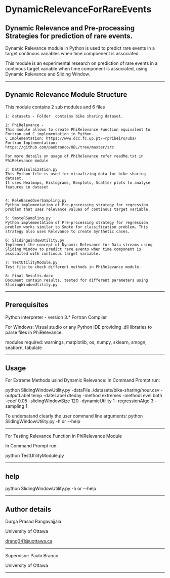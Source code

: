 # DynamicRelevanceForRareEvents

Dynamic Relevance and Pre-processing Strategies for prediction of rare events.
-------------------------------
Dynamic Relevance module in Python is used to predict rare events in a target continous variables when time compoenent is associated.

This module is an experimental research on prediction of rare events in a continous target variable when time component is associated, using Dynamic Relevance and Sliding Window.


-------------------------------
Dynamic Relevance Module Structure
-------------------------------
This module contains 2 sub modules and 6 files

    1: datasets - Folder  contains bike sharing dataset.

    2: PhiRelevance -
    This module allows to create PhiRelevance Function equivalent to Fortran and C implementation in Python.
    C Implementation: https://www.dcc.fc.up.pt/~rpribeiro/uba/
    Fortran Implementation: https://github.com/paobranco/UBL/tree/master/src

    For more details on usage of PhiRelevance refer readMe.txt in PhiRelevance module

    3: DataVisulaization.py
    This Python file is used for visualizing data for bike-sharing dataset.
    It uses Heatmaps, Histograms, Boxplots, Scatter plots to analyse features in dataset


    4: ReleBasedOverSampling.py
    Python implementation of Pre-processing strategy for regression problem that uses relevance values of continous target variable.

    5: SmoteRSampling.py
    Python implementation of Pre-processing strategy for regression problem works similar to Smote for classification problem. This strategy also uses Relevance to create Synthetic cases.

    6: SlidingWindowUtility.py
    Implement the concept of Dynamic Relevance for Data streams using Sliding Window to predict rare events when time component is assocaited with continous target variable.

    7: TestUtilityModule.py
    Test file to check different methods in PhiRelevance module.

    8: Final Results.docx
    Document contain results, tested for different parameters using SlidingWindowUtility.py


-------------------------------
Prerequisites
-------------------------------
Python interpreter - version 3.*
Fortran Compiler

For Windows:
    Visual studio or any Python IDE providing .dll libraries to parse files in PhiRelevance.


modules required:
    warnings, matplotlib, os, numpy, sklearn, smogn, seaborn, tabulate

-------------------------------
Usage
-------------------------------
For Extreme Methods usind Dynamic Relevance:
In Command Prompt run:

python SlidingWindowUtility.py -dataFile ./datasets/bike-sharing/hour.csv -outputLabel temp -dateLabel dteday -method extremes -methodLevel both -coef 0.05 -slidingWindowSize 120 -dynamicUtility 1 -regressionAlgo 3 -sampling 1

To undersatand clearly the user command line arguments: python SlidingWindowUtility.py -h or --help

-------------------------------
For Testing Relevance Function in PhiRelevance Module

In Command Prompt run:

python TestUtilityModule.py

-------------------------------
help
-------------------------------
python SlidingWindowUtility.py -h or --help

-------------------------------
Author details
-------------------------------

Durga Prasad Rangavajjala

University of Ottawa

drang041@uottawa.ca

-----------------------------------

Supervisor: Paulo Branco

University of Ottawa

-------------------------------
